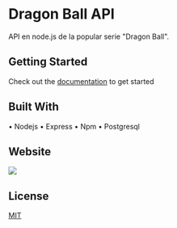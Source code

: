 # Dragon Ball API

API en node.js de la popular serie "Dragon Ball".

## Getting Started
Check out the [documentation][1] to get started

## Built With
• Nodejs
• Express
• Npm
• Postgresql

## Website

![](https://i.ibb.co/1Kq3cCk/dragon-ball-super-api-herokuapp-com-2.png)


## License
[MIT](https://choosealicense.com/licenses/mit/)

[1]: https://dragon-ball-super-api.herokuapp.com/es/documentacion

